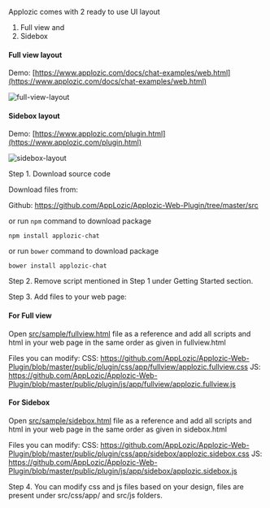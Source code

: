 Applozic comes with 2 ready to use UI layout
1. Full view and 
2. Sidebox

#### Full view layout

Demo: [https://www.applozic.com/docs/chat-examples/web.html](https://www.applozic.com/docs/chat-examples/web.html)


![full-view-layout](https://raw.githubusercontent.com/AppLozic/Applozic-Web-Plugin/master/src/sample/fullview.png)     




#### Sidebox layout

Demo: [https://www.applozic.com/plugin.html](https://www.applozic.com/plugin.html)


![sidebox-layout](https://raw.githubusercontent.com/AppLozic/Applozic-Web-Plugin/master/src/sample/sidebox.png)     


Step 1. Download source code

Download files from:

Github:
https://github.com/AppLozic/Applozic-Web-Plugin/tree/master/src

or run ```npm``` command to download package
```
npm install applozic-chat

```

or run ```bower``` command to download package

```
bower install applozic-chat
```

Step 2. Remove script mentioned in Step 1 under Getting Started section.

Step 3. Add files to your web page:
#### For Full view 
Open [src/sample/fullview.html](https://github.com/AppLozic/Applozic-Web-Plugin/blob/master/public/plugin/sample/fullview.html) file as a reference and add all scripts and html in your web page in the same order as given in fullview.html

Files you can modify:
CSS: https://github.com/AppLozic/Applozic-Web-Plugin/blob/master/public/plugin/css/app/fullview/applozic.fullview.css
JS: https://github.com/AppLozic/Applozic-Web-Plugin/blob/master/public/plugin/js/app/fullview/applozic.fullview.js

#### For Sidebox 
Open [src/sample/sidebox.html](https://github.com/AppLozic/Applozic-Web-Plugin/blob/master/public/plugin/sample/sidebox.html) file as a reference and add all scripts and html in your web page in the same order as given in sidebox.html

Files you can modify:
CSS: https://github.com/AppLozic/Applozic-Web-Plugin/blob/master/public/plugin/css/app/sidebox/applozic.sidebox.css
JS: https://github.com/AppLozic/Applozic-Web-Plugin/blob/master/public/plugin/js/app/sidebox/applozic.sidebox.js

Step 4. You can modify css and js files based on your design, files are present under src/css/app/ and src/js folders.


 
